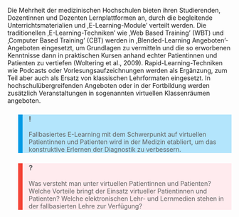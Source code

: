 Die Mehrheit der medizinischen Hochschulen bieten ihren Studierenden, Dozentinnen und Dozenten Lernplattformen an, durch die begleitende Unterrichtsmaterialien und ‚E-Learning-Module’ verteilt werden. Die traditionellen ‚E-Learning-Techniken’ wie ‚Web Based Training’ (WBT) und ‚Computer Based Training’ (CBT) werden in ‚Blended-Learning Angeboten’-Angeboten eingesetzt, um Grundlagen zu vermitteln und die so erworbenen Kenntnisse dann in praktischen Kursen anhand echter Patientinnen und Patienten zu vertiefen (Woltering et al., 2009). Rapid-Learning-Techniken wie Podcasts oder Vorlesungsaufzeichnungen werden als Ergänzung, zum Teil aber auch als Ersatz von klassischen Lehrformaten eingesetzt. In hochschulübergreifenden Angeboten oder in der Fortbildung werden zusätzlich Veranstaltungen in sogenannten virtuellen Klassenräumen angeboten.

<blockquote style="background: #B3E5FC; border-left: 10px solid #039BE5">

### !

Fallbasiertes E-Learning mit dem Schwerpunkt auf virtuellen Patientinnen und Patienten wird in der Medizin etabliert, um das konstruktive Erlernen der Diagnostik zu verbessern.

</blockquote>

<blockquote style="background: #FFEBEE; border-left: 10px solid #F44336">

### ?

Was versteht man unter virtuellen Patientinnen und Patienten? Welche Vorteile bringt der Einsatz virtueller Patientinnen und Patienten? Welche elektronischen Lehr- und Lernmedien stehen in der fallbasierten Lehre zur Verfügung?

</blockquote>
